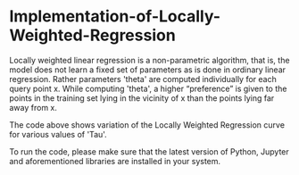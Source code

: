 # Implementation-of-Locally-Weighted-Regression

Locally weighted linear regression is a non-parametric algorithm, that is, the model does not learn a fixed set of parameters as is done in ordinary linear regression. Rather parameters 'theta' are computed individually for each query point x. While computing 'theta', a higher “preference” is given to the points in the training set lying in the vicinity of x than the points lying far away from x.

The code above shows variation of the Locally Weighted Regression curve for various values of 'Tau'.

To run the code, please make sure that the latest version of Python, Jupyter and aforementioned libraries are installed in your system.
